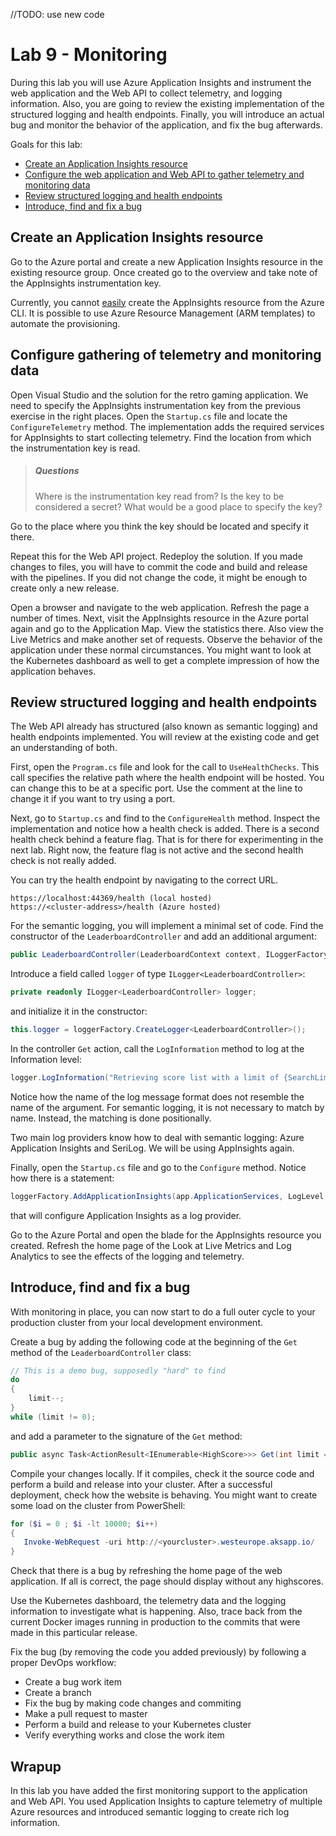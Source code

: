//TODO: use new code

# Lab 9 - Monitoring

During this lab you will use Azure Application Insights and instrument the web application and the Web API to collect telemetry, and logging information. Also, you are going to review the existing implementation of the structured logging and health endpoints. Finally, you will introduce an actual bug and monitor the behavior of the application, and fix the bug afterwards.

Goals for this lab:
- [Create an Application Insights resource](#appinsights)
- [Configure the web application and Web API to gather telemetry and monitoring data](#configure)
- [Review structured logging and health endpoints](#review)
- [Introduce, find and fix a bug](#bug)

## <a name='appinsights'></a>Create an Application Insights resource

Go to the Azure portal and create a new Application Insights resource in the existing resource group. Once created go to the overview and take note of the AppInsights instrumentation key.

Currently, you cannot [easily](https://docs.microsoft.com/en-us/cli/azure/ext/application-insights/monitor/app-insights?view=azure-cli-latest) create the AppInsights resource from the Azure CLI. It is possible to use Azure Resource Management (ARM templates) to automate the provisioning.

## <a name='configure'></a>Configure gathering of telemetry and monitoring data

Open Visual Studio and the solution for the retro gaming application. We need to specify the AppInsights instrumentation key from the previous exercise in the right places. Open the `Startup.cs` file and locate the `ConfigureTelemetry` method. The implementation adds the required services for AppInsights to start collecting telemetry. Find the location from which the instrumentation key is read.

> ##### Questions
>
> Where is the instrumentation key read from?
> Is the key to be considered a secret?
> What would be a good place to specify the key?

Go to the place where you think the key should be located and specify it there.

Repeat this for the Web API project.
Redeploy the solution. If you made changes to files, you will have to commit the code and build and release with the pipelines. If you did not change the code, it might be enough to create only a new release.

Open a browser and navigate to the web application. Refresh the page a number of times. Next, visit the AppInsights resource in the Azure portal again and go to the Application Map. View the statistics there. Also view the Live Metrics and make another set of requests. Observe the behavior of the application under these normal circumstances. You might want to look at the Kubernetes dashboard as well to get a complete impression of how the application behaves.

## <a name='review'></a>Review structured logging and health endpoints

The Web API already has structured (also known as semantic logging) and health endpoints implemented. You will review at the existing code and get an understanding of both.

First, open the `Program.cs` file and look for the call to `UseHealthChecks`. This call specifies the relative path where the health endpoint will be hosted. You can change this to be at a specific port. Use the comment at the line to change it if you want to try using a port.

Next, go to `Startup.cs` and find to the `ConfigureHealth` method. Inspect the implementation and notice how a health check is added. There is a second health check behind a feature flag. That is for there for experimenting in the next lab. Right now, the feature flag is not active and the second health check is not really added.

You can try the health endpoint by navigating to the correct URL.

```url
https://localhost:44369/health (local hosted)
https://<cluster-address>/health (Azure hosted)
```

For the semantic logging, you will implement a minimal set of code. Find the constructor of the `LeaderboardController` and add an additional argument:

```c#
public LeaderboardController(LeaderboardContext context, ILoggerFactory loggerFactory)
```

Introduce a field called `logger` of type `ILogger<LeaderboardController>`:

```c#
private readonly ILogger<LeaderboardController> logger;
```

and initialize it in the constructor:

```c#
this.logger = loggerFactory.CreateLogger<LeaderboardController>();
```

In the controller `Get` action, call the `LogInformation` method to log at the Information level:

```c#
logger.LogInformation("Retrieving score list with a limit of {SearchLimit}.", limit);
```

Notice how the name of the log message format does not resemble the name of the argument. For semantic logging, it is not necessary to match by name. Instead, the matching is done positionally.

Two main log providers know how to deal with semantic logging: Azure Application Insights and SeriLog. We will be using AppInsights again.

Finally, open the `Startup.cs` file and go to the `Configure` method. Notice how there is a statement:

```c#
loggerFactory.AddApplicationInsights(app.ApplicationServices, LogLevel.Information);
```

that will configure Application Insights as a log provider.

Go to the Azure Portal and open the blade for the AppInsights resource you created. Refresh the home page of the Look at Live Metrics and Log Analytics to see the effects of the logging and telemetry.

## <a name='bug'></a>Introduce, find and fix a bug

With monitoring in place, you can now start to do a full outer cycle to your production cluster from your local development environment.

Create a bug by adding the following code at the beginning of the `Get` method of the `LeaderboardController` class:

```c#
// This is a demo bug, supposedly "hard" to find
do
{
    limit--;
}
while (limit != 0);
```

and add a parameter to the signature of the `Get` method:

```c#
public async Task<ActionResult<IEnumerable<HighScore>>> Get(int limit = 0)
```

Compile your changes locally. If it compiles, check it the source code and perform a build and release into your cluster. After a successful deployment, check how the website is behaving. You might want to create some load on the cluster from PowerShell:

```PowerShell
for ($i = 0 ; $i -lt 10000; $i++)
{
   Invoke-WebRequest -uri http://<yourcluster>.westeurope.aksapp.io/
}
```

Check that there is a bug by refreshing the home page of the web application. If all is correct, the page should display without any highscores.

Use the Kubernetes dashboard, the telemetry data and the logging information to investigate what is happening. Also, trace back from the current Docker images running in production to the commits that were made in this particular release.

Fix the bug (by removing the code you added previously) by following a proper DevOps workflow:

- Create a bug work item
- Create a branch
- Fix the bug by making code changes and commiting
- Make a pull request to master
- Perform a build and release to your Kubernetes cluster
- Verify everything works and close the work item

## Wrapup

In this lab you have added the first monitoring support to the application and Web API. You used Application Insights to capture telemetry of multiple Azure resources and introduced semantic logging to create rich log information.



